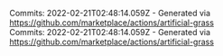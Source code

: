 Commits: 2022-02-21T02:48:14.059Z - Generated via https://github.com/marketplace/actions/artificial-grass
<br>
Commits: 2022-02-21T02:48:14.059Z - Generated via https://github.com/marketplace/actions/artificial-grass
<br>
